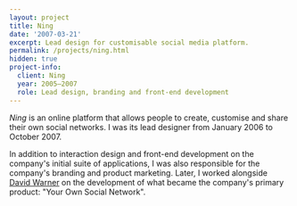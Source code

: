 ```yaml
---
layout: project
title: Ning
date: '2007-03-21'
excerpt: Lead design for customisable social media platform.
permalink: /projects/ning.html
hidden: true
project-info:
  client: Ning
  year: 2005–2007
  role: Lead design, branding and front-end development
---
```

_Ning_ is an online platform that allows people to create, customise and share their own social networks. I was its lead designer from January 2006 to October 2007.

In addition to interaction design and front-end development on the company's initial suite of applications, I was also responsible for the company's branding and product marketing. Later, I worked alongside [David Warner][1] on the development of what became the company's primary product: "Your Own Social Network".

[1]: http://davidlwarner.com/
